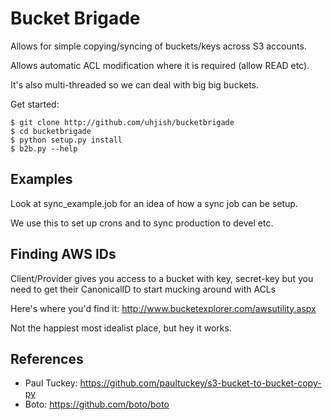 Bucket Brigade
==========================
Allows for simple copying/syncing of buckets/keys across S3 accounts.

Allows automatic ACL modification where it is required (allow READ etc).

It's also multi-threaded so we can deal with big big buckets. 

Get started:

    $ git clone http://github.com/uhjish/bucketbrigade
    $ cd bucketbrigade
    $ python setup.py install
    $ b2b.py --help

Examples
-------------------
Look at sync_example.job for an idea of how a sync job can be setup.

We use this to set up crons and to sync production to devel etc.

Finding AWS IDs
-------------------
Client/Provider gives you access to a bucket with key, secret-key
but you need to get their CanonicalID to start mucking around with ACLs

Here's where you'd find it: http://www.bucketexplorer.com/awsutility.aspx

Not the happiest most idealist place, but hey it works.

References
----------
- Paul Tuckey: https://github.com/paultuckey/s3-bucket-to-bucket-copy-py
- Boto: https://github.com/boto/boto





